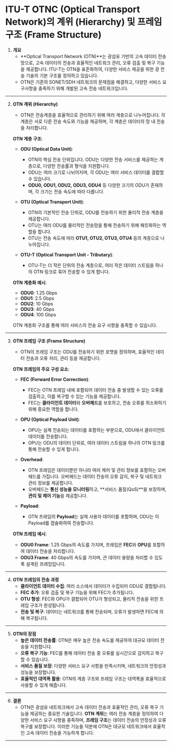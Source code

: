 # ITU-T OTNC (Optical Transport Network)의 계위 (Hierarchy) 및 프레임 구조 (Frame Structure)

1. **개요**
   - **Optical Transport Network (OTN)**는 광섬유 기반의 고속 데이터 전송망으로, 고속 데이터의 전송과 효율적인 네트워크 관리, 오류 검출 및 복구 기능을 제공합니다. ITU-T는 OTN을 표준화하여, 다양한 서비스 제공을 위한 광 전송 기술의 기본 구조를 정의하고 있습니다.
   - OTN은 기존의 SONET/SDH 네트워크의 문제점을 해결하고, 다양한 서비스 요구사항을 충족하기 위해 개발된 고속 전송 네트워크입니다.

---

2. **OTN 계위 (Hierarchy)**
   - OTN은 전송계층을 효율적으로 관리하기 위해 여러 계층으로 나누어집니다. 각 계층은 서로 다른 전송 속도와 기능을 제공하며, 각 계층은 데이터의 망 내 전송을 처리합니다.

   **OTN 계층 구조**:
   
   - **ODU (Optical Data Unit)**: 
     - OTN의 핵심 전송 단위입니다. ODU는 다양한 전송 서비스를 제공하는 계층으로, 다양한 전송률과 형식을 지원합니다.
     - ODU는 여러 크기로 나뉘어지며, 각 ODU는 여러 서비스 데이터를 결합할 수 있습니다.
     - **ODU0, ODU1, ODU2, ODU3, ODU4** 등 다양한 크기의 ODU가 존재하며, 각 크기는 전송 속도에 따라 다릅니다.
   
   - **OTU (Optical Transport Unit)**:
     - OTN의 기본적인 전송 단위로, ODU를 전송하기 위한 물리적 전송 계층을 제공합니다.
     - OTU는 여러 ODU를 물리적인 전송망을 통해 전송하기 위해 패킷화하는 역할을 합니다.
     - OTU는 전송 속도에 따라 **OTU1, OTU2, OTU3, OTU4** 등의 계층으로 나누어집니다.
   
   - **OTU-T (Optical Transport Unit - Tributary)**:
     - OTU-T는 더 작은 단위의 전송 계층으로, 여러 작은 데이터 스트림을 하나의 OTN 링크로 묶어 전송할 수 있게 합니다.

   **OTN 계층화 예시**:
   - **ODU0**: 1.25 Gbps
   - **ODU1**: 2.5 Gbps
   - **ODU2**: 10 Gbps
   - **ODU3**: 40 Gbps
   - **ODU4**: 100 Gbps
   
   OTN 계층화 구조를 통해 여러 서비스의 전송 요구 사항을 충족할 수 있습니다.

---

3. **OTN 프레임 구조 (Frame Structure)**
   - OTN의 프레임 구조는 ODU를 전송하기 위한 포맷을 정의하며, 효율적인 데이터 전송과 오류 처리, 관리 등을 제공합니다.
   
   **OTN 프레임의 주요 구성 요소**:
   
   - **FEC (Forward Error Correction)**:
     - FEC는 OTN 프레임 내에 포함되어 데이터 전송 중 발생할 수 있는 오류를 검출하고, 이를 복구할 수 있는 기능을 제공합니다.
     - FEC는 **클라이언트 데이터**와 **오버헤드**를 보호하고, 전송 오류를 최소화하기 위해 중요한 역할을 합니다.
   
   - **OPU (Optical Payload Unit)**:
     - OPU는 실제 전송되는 데이터를 포함하는 부분으로, ODU에서 클라이언트 데이터를 전송합니다.
     - OPU는 ODU의 데이터 단위로, 여러 데이터 스트림을 하나의 OTN 링크를 통해 전송할 수 있게 합니다.
   
   - **Overhead**:
     - OTN 프레임은 데이터뿐만 아니라 여러 제어 및 관리 정보를 포함하는 오버헤드를 가집니다. 오버헤드는 데이터 전송의 오류 감지, 복구 및 네트워크 관리 정보를 제공합니다.
     - 오버헤드는 **통신 성능을 모니터링**하고, **서비스 품질(QoS)**을 보장하며, **관리 및 제어 기능**을 제공합니다.
   
   - **Payload**:
     - OTN 프레임의 **Payload**는 실제 사용자 데이터를 포함하며, ODU는 이 Payload를 캡슐화하여 전송합니다.

   **OTN 프레임 예시**:
   - **ODU0 Frame**: 1.25 Gbps의 속도를 가지며, 프레임은 **FEC**와 **OPU**를 포함하여 데이터 전송을 처리합니다.
   - **ODU3 Frame**: 40 Gbps의 속도를 가지며, 큰 데이터 용량을 처리할 수 있도록 설계된 프레임입니다.

---

4. **OTN 프레임의 전송 과정**
   - **클라이언트 데이터 수집**: 여러 소스에서 데이터가 수집되어 ODU로 결합됩니다.
   - **FEC 추가**: 오류 검출 및 복구 기능을 위해 FEC가 추가됩니다.
   - **OTU 형성**: FEC와 OPU가 결합되어 OTU가 형성되고, 물리적 전송을 위한 프레임 구조가 완성됩니다.
   - **전송 및 복구**: 데이터는 네트워크를 통해 전송되며, 오류가 발생하면 FEC에 의해 복구됩니다.

---

5. **OTN의 장점**
   - **높은 데이터 전송률**: OTN은 매우 높은 전송 속도를 제공하여 대규모 데이터 전송을 지원합니다.
   - **오류 복구 기능**: FEC를 통해 데이터 전송 중 오류를 실시간으로 감지하고 복구할 수 있습니다.
   - **서비스 품질 보장**: 다양한 서비스 요구 사항을 만족시키며, 네트워크의 안정성과 성능을 보장합니다.
   - **효율적인 대역폭 활용**: OTN의 계층 구조와 프레임 구조는 대역폭을 효율적으로 사용할 수 있게 해줍니다.

---

6. **결론**
   - OTN은 광섬유 네트워크에서 고속 데이터 전송과 효율적인 관리, 오류 복구 기능을 제공하는 중요한 기술입니다. **OTN 계위**는 여러 전송 계층을 정의하여 다양한 서비스 요구 사항을 충족하며, **프레임 구조**는 데이터 전송의 안정성과 오류 복구를 보장합니다. 이러한 기능들 덕분에 OTN은 대규모 네트워크에서 효율적인 고속 데이터 전송을 가능하게 합니다.

---
